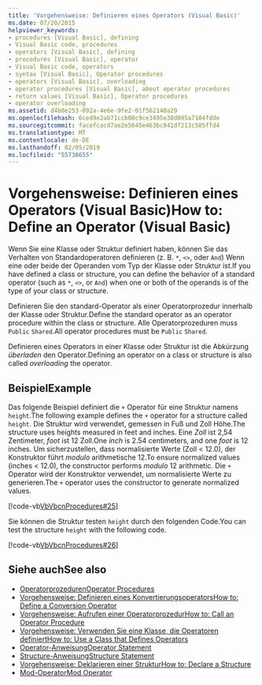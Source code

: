```yaml
---
title: 'Vorgehensweise: Definieren eines Operators (Visual Basic)'
ms.date: 07/20/2015
helpviewer_keywords:
- procedures [Visual Basic], defining
- Visual Basic code, procedures
- operators [Visual Basic], defining
- procedures [Visual Basic], operator
- Visual Basic code, operators
- syntax [Visual Basic], Operator procedures
- operators [Visual Basic], overloading
- operator procedures [Visual Basic], about operator procedures
- return values [Visual Basic], Operator procedures
- operator overloading
ms.assetid: d4b0e253-092a-4e6e-9fe2-01f562140a29
ms.openlocfilehash: 6ced9e2ab71ccb00c9ce3495e38d895a7104fdde
ms.sourcegitcommit: facefcacd7ae2e5645e463bc841df213c505ffd4
ms.translationtype: MT
ms.contentlocale: de-DE
ms.lasthandoff: 02/05/2019
ms.locfileid: "55738655"
---
```

# <a name="how-to-define-an-operator-visual-basic"></a><span data-ttu-id="40178-102">Vorgehensweise: Definieren eines Operators (Visual Basic)</span><span class="sxs-lookup"><span data-stu-id="40178-102">How to: Define an Operator (Visual Basic)</span></span>
<span data-ttu-id="40178-103">Wenn Sie eine Klasse oder Struktur definiert haben, können Sie das Verhalten von Standardoperatoren definieren (z. B. `*`, `<>`, oder `And`) Wenn eine oder beide der Operanden vom Typ der Klasse oder Struktur ist.</span><span class="sxs-lookup"><span data-stu-id="40178-103">If you have defined a class or structure, you can define the behavior of a standard operator (such as `*`, `<>`, or `And`) when one or both of the operands is of the type of your class or structure.</span></span>  
  
 <span data-ttu-id="40178-104">Definieren Sie den standard-Operator als einer Operatorprozedur innerhalb der Klasse oder Struktur.</span><span class="sxs-lookup"><span data-stu-id="40178-104">Define the standard operator as an operator procedure within the class or structure.</span></span> <span data-ttu-id="40178-105">Alle Operatorprozeduren muss `Public` `Shared`.</span><span class="sxs-lookup"><span data-stu-id="40178-105">All operator procedures must be `Public` `Shared`.</span></span>  
  
 <span data-ttu-id="40178-106">Definieren eines Operators in einer Klasse oder Struktur ist die Abkürzung *überladen* den Operator.</span><span class="sxs-lookup"><span data-stu-id="40178-106">Defining an operator on a class or structure is also called *overloading* the operator.</span></span>  
  
## <a name="example"></a><span data-ttu-id="40178-107">Beispiel</span><span class="sxs-lookup"><span data-stu-id="40178-107">Example</span></span>  
 <span data-ttu-id="40178-108">Das folgende Beispiel definiert die `+` Operator für eine Struktur namens `height`.</span><span class="sxs-lookup"><span data-stu-id="40178-108">The following example defines the `+` operator for a structure called `height`.</span></span> <span data-ttu-id="40178-109">Die Struktur wird verwendet, gemessen in Fuß und Zoll Höhe.</span><span class="sxs-lookup"><span data-stu-id="40178-109">The structure uses heights measured in feet and inches.</span></span> <span data-ttu-id="40178-110">Eine *Zoll* ist 2,54 Zentimeter, *foot* ist 12 Zoll.</span><span class="sxs-lookup"><span data-stu-id="40178-110">One *inch* is 2.54 centimeters, and one *foot* is 12 inches.</span></span> <span data-ttu-id="40178-111">Um sicherzustellen, dass normalisierte Werte (Zoll < 12.0), der Konstruktor führt *modulo* arithmetische 12.</span><span class="sxs-lookup"><span data-stu-id="40178-111">To ensure normalized values (inches < 12.0), the constructor performs *modulo* 12 arithmetic.</span></span> <span data-ttu-id="40178-112">Die `+` Operator wird der Konstruktor verwendet, um normalisierte Werte zu generieren.</span><span class="sxs-lookup"><span data-stu-id="40178-112">The `+` operator uses the constructor to generate normalized values.</span></span>  
  
 [!code-vb[VbVbcnProcedures#25](./codesnippet/VisualBasic/how-to-define-an-operator_1.vb)]  
  
 <span data-ttu-id="40178-113">Sie können die Struktur testen `height` durch den folgenden Code.</span><span class="sxs-lookup"><span data-stu-id="40178-113">You can test the structure `height` with the following code.</span></span>  
  
 [!code-vb[VbVbcnProcedures#26](./codesnippet/VisualBasic/how-to-define-an-operator_2.vb)]  
  
  
## <a name="see-also"></a><span data-ttu-id="40178-114">Siehe auch</span><span class="sxs-lookup"><span data-stu-id="40178-114">See also</span></span>
- [<span data-ttu-id="40178-115">Operatorprozeduren</span><span class="sxs-lookup"><span data-stu-id="40178-115">Operator Procedures</span></span>](./operator-procedures.md)
- [<span data-ttu-id="40178-116">Vorgehensweise: Definieren eines Konvertierungsoperators</span><span class="sxs-lookup"><span data-stu-id="40178-116">How to: Define a Conversion Operator</span></span>](./how-to-define-a-conversion-operator.md)
- [<span data-ttu-id="40178-117">Vorgehensweise: Aufrufen einer Operatorprozedur</span><span class="sxs-lookup"><span data-stu-id="40178-117">How to: Call an Operator Procedure</span></span>](./how-to-call-an-operator-procedure.md)
- [<span data-ttu-id="40178-118">Vorgehensweise: Verwenden Sie eine Klasse, die Operatoren definiert</span><span class="sxs-lookup"><span data-stu-id="40178-118">How to: Use a Class that Defines Operators</span></span>](./how-to-use-a-class-that-defines-operators.md)
- [<span data-ttu-id="40178-119">Operator-Anweisung</span><span class="sxs-lookup"><span data-stu-id="40178-119">Operator Statement</span></span>](../../../../visual-basic/language-reference/statements/operator-statement.md)
- [<span data-ttu-id="40178-120">Structure-Anweisung</span><span class="sxs-lookup"><span data-stu-id="40178-120">Structure Statement</span></span>](../../../../visual-basic/language-reference/statements/structure-statement.md)
- [<span data-ttu-id="40178-121">Vorgehensweise: Deklarieren einer Struktur</span><span class="sxs-lookup"><span data-stu-id="40178-121">How to: Declare a Structure</span></span>](../../../../visual-basic/programming-guide/language-features/data-types/how-to-declare-a-structure.md)
- [<span data-ttu-id="40178-122">Mod-Operator</span><span class="sxs-lookup"><span data-stu-id="40178-122">Mod Operator</span></span>](../../../../visual-basic/language-reference/operators/mod-operator.md)
